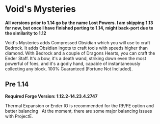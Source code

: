 # Void's Mysteries

**All versions prior to 1.14 go by the name Lost Powers. I am skipping 1.13 for now, but once I have finished porting to 1.14, might back-port due to the similarity to 1.12**

Void's Mysteries adds Compressed Obsidian which you will use to craft Bedrock. It adds Obsidian Ingots to craft tools with speeds higher than diamond. With Bedrock and a couple of Dragons Hearts, you can craft the Ender Staff. It's a bow, it's a death wand, striking down even the most powerful of foes, and it's a godly hand, capable of instantaneously collecting any block. 100% Guaranteed (Fortune Not Included).

## Pre 1.14
**Required Forge Version: 1.12.2-14.23.4.2747**

Thermal Expansion or Ender IO is recommended for the RF/FE option and better balancing
 
At the moment, there are some major balancing issues with ProjectE.
